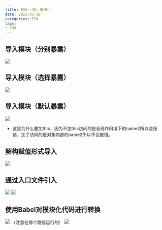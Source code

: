 ```yaml
---
title: ES6——49：模块化
date: 2021-03-18
categories: ES6
tags: 
- ES6
---
```

## 导入模块（分别暴露）
![](https://img-blog.csdnimg.cn/img_convert/5b694115e6c1d407de667ee06a1ec1f3.png)
## 导入模块（选择暴露）
![](https://img-blog.csdnimg.cn/img_convert/5f85115d969d6a17ed4e7f5ece5d2c53.png)
## 导入模块（默认暴露）
![](https://img-blog.csdnimg.cn/img_convert/4f2a961b9bef06bec58847c19952395e.png)
* 这里为什么要加this，因为不加this访问的是全局作用域下的name2所以会报错，加了访问的是对象内部的name2所以不会报错。
## 解构赋值形式导入
![](https://img-blog.csdnimg.cn/img_convert/5fd11861d00da8e6fce9165a137ad4fd.png)
## 通过入口文件引入
![](https://img-blog.csdnimg.cn/img_convert/cd17244856f2d512cfe9d68579dd09cd.png)
![](https://img-blog.csdnimg.cn/img_convert/94d0a96a5ff38df311ef023fe49c57ab.png)
## 使用Babel对模块化代码进行转换
![](https://img-blog.csdnimg.cn/img_convert/e8140b34f999af935c23ff1e736d3e07.png)
（注意在哪个路径运行的）
![](https://img-blog.csdnimg.cn/img_convert/faf1402bc29393e354948815faf0aeba.png)